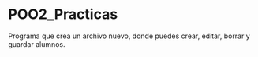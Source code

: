 # POO2_Practicas
Programa que crea un archivo nuevo, donde puedes crear, editar, borrar y guardar alumnos.

